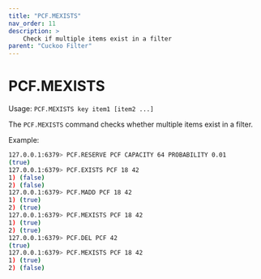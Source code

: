```yaml
---
title: "PCF.MEXISTS"
nav_order: 11
description: >
    Check if multiple items exist in a filter
parent: "Cuckoo Filter"
---
```


# PCF.MEXISTS

Usage: `PCF.MEXISTS key item1 [item2 ...]`

The `PCF.MEXISTS` command checks whether multiple items exist in a filter.

Example:

```bash
127.0.0.1:6379> PCF.RESERVE PCF CAPACITY 64 PROBABILITY 0.01
(true)
127.0.0.1:6379> PCF.EXISTS PCF 18 42
1) (false)
2) (false)
127.0.0.1:6379> PCF.MADD PCF 18 42
1) (true)
2) (true)
127.0.0.1:6379> PCF.MEXISTS PCF 18 42
1) (true)
2) (true)
127.0.0.1:6379> PCF.DEL PCF 42
(true)
127.0.0.1:6379> PCF.MEXISTS PCF 18 42
1) (true)
2) (false)
```
